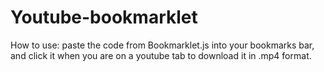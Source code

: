 # Youtube-bookmarklet
How to use:
paste the code from Bookmarklet.js into your bookmarks bar, and click it when you are on a youtube tab to download it in .mp4 format.
